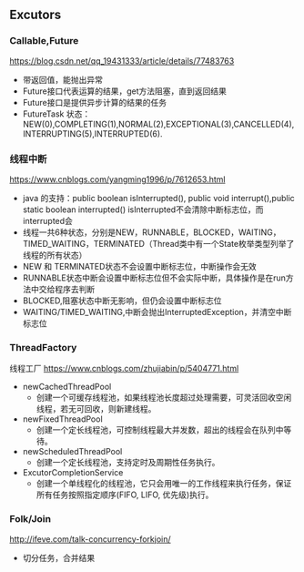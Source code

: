 ## Excutors
### Callable,Future
https://blog.csdn.net/qq_19431333/article/details/77483763
 * 带返回值，能抛出异常
 * Future接口代表运算的结果，get方法阻塞，直到返回结果
 * Future接口是提供异步计算的结果的任务
 * FutureTask 状态：NEW(0),COMPLETING(1),NORMAL(2),EXCEPTIONAL(3),CANCELLED(4),INTERRUPTING(5),INTERRUPTED(6).

### 线程中断
https://www.cnblogs.com/yangming1996/p/7612653.html
  * java 的支持：public boolean isInterrupted(), public void interrupt(),public static boolean interrupted()
    isInterrupted不会清除中断标志位，而interrupted会
  * 线程一共6种状态，分别是NEW，RUNNABLE，BLOCKED，WAITING，TIMED_WAITING，TERMINATED（Thread类中有一个State枚举类型列举了线程的所有状态） 
  * NEW 和 TERMINATED状态不会设置中断标志位，中断操作会无效
  * RUNNABLE状态中断会设置中断标志位但不会实际中断，具体操作是在run方法中交给程序去判断
  * BLOCKED,阻塞状态中断无影响，但仍会设置中断标志位
  * WAITING/TIMED_WAITING,中断会抛出InterruptedException，并清空中断标志位
  
### ThreadFactory
线程工厂
https://www.cnblogs.com/zhujiabin/p/5404771.html
 * newCachedThreadPool
    * 创建一个可缓存线程池，如果线程池长度超过处理需要，可灵活回收空闲线程，若无可回收，则新建线程。
 * newFixedThreadPool
    * 创建一个定长线程池，可控制线程最大并发数，超出的线程会在队列中等待。
 * newScheduledThreadPool
    * 创建一个定长线程池，支持定时及周期性任务执行。
 * ExcutorCompletionService
    * 创建一个单线程化的线程池，它只会用唯一的工作线程来执行任务，保证所有任务按照指定顺序(FIFO, LIFO, 优先级)执行。
### Folk/Join
http://ifeve.com/talk-concurrency-forkjoin/
 * 切分任务，合并结果
 


